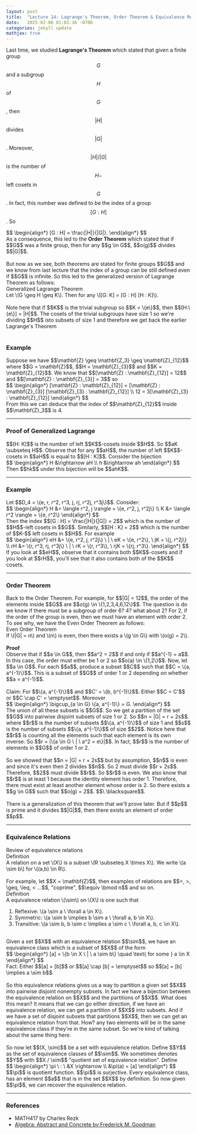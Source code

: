 ```yaml
---
layout: post
title:  "Lecture 14: Lagrange's Theorem, Order Theorem & Equivalence Relations"
date:   2025-02-06 01:01:36 -0700
categories: jekyll update
mathjax: true
---
```

Last time, we studied <b>Lagrange's Theorem</b> which stated that given a finite group $$G$$ and a subgroup $$H$$ of $$G$$, then $$|H|$$ divides $$|G|$$. Moreover, $$|H| / |G|$$ is the number of $$H-$$ left cosets in $$G$$. In fact, this number was defined to be the index of a group $$[G : H]$$. So
<div>
$$
\begin{align*}
[G : H] = \frac{|H|}{|G|}.
\end{align*}
$$
</div>
As a consequence, this led to the <b>Order Theorem</b> which stated that if $$G$$ was a finite group, then for any $$g \in G$$, $$o(g)$$ divides $$|G|$$. 
<br>
<br>
But now as we see, both theorems are stated for finite groups $$G$$ and we know from last lecture that the index of a group can be still defined even if $$G$$ is infinite. So this led to the generalized version of Lagrange Theorem as follows:
<!----------------------------------------------------------------------------->
<br>
<div class="yellowheaderdiv">
Generalized Lagrange Theorem
</div>
<div class="yellowbodydiv">
Let \(G \geq H \geq K\). Then for any \([G: K] = [G : H] [H : K]\).
</div>
<!----------------------------------------------------------------------------->
<br>
Note here that if $$K$$ is the trivial subgroup so $$K = \{e\}$$, then $$[H:\{e\}] = |H|$$. The cosets of the trivial subgroups have size 1 so we're dividing $$H$$ isto subsets of size 1 and therefore we get back the earlier Lagrange's Theorem
<br>
<br>
<!----------------------------------------------------------------------------->
<h3>Example</h3>
Suppose we have $$\mathbf{Z} \geq \mathbf{Z_3} \geq \mathbf{Z}_{12}$$ where $$G = \mathbf{Z}$$, $$H = \mathbf{Z}_{3}$$ and $$K = \mathbf{Z}_{12}$$. We know that $$[\mathbf{Z} : \mathbf{Z}_{12}] = 12$$ and $$[\mathbf{Z} : \mathbf{Z}_{3}] = 3$$ so 
<div>
$$
\begin{align*}
[\mathbf{Z} : \mathbf{Z}_{12}] = [\mathbf{Z} : \mathbf{Z}_{3}]  [\mathbf{Z}_{3} : \mathbf{Z}_{12}] \\
12 = 3[\mathbf{Z}_{3} : \mathbf{Z}_{12}]
\end{align*}
$$
</div>
From this we can deduce that the index of $$\mathbf{Z}_{12}$$ inside $$\mathbf{Z}_3$$ is 4.
<hr>

<!----------------------------------------------------------------------------->
<h3>Proof of Generalized Lagrange</h3>
$$[H: K]$$ is the number of left $$K$$-cosets inside $$H$$. So $$aK \subseteq H$$. Observe that for any $$aH$$, the number of left $$K$$-cosets in $$aH$$ is equal to $$[H : K]$$. Consider the bijection
<div>
$$
\begin{align*}
H &\rightarrow aH \\
h &\rightarrow ah
\end{align*}
$$
</div>
Then $$hk$$ under this bijection will be $$ahK$$. 
<hr>

<!----------------------------------------------------------------------------->
<h3>Example</h3>
Let $$D_4 = \{e, r, r^2, r^3, j, rj, r^2j, r^3j\}$$. Consider:
<div>
$$
\begin{align*}
H &= \langle r^2, j \rangle = \{e, r^2, j, r^2j\} \\
K &= \langle r^2 \rangle = \{e, r^2\}
\end{align*}
$$
</div>
Then the index $$[G : H] = \frac{|H|}{|G|} = 2$$ which is the number of $$H$$-left cosets in $$G$$. Similarly, $$[H : K] = 2$$ which is the number of $$K-$$ left cosets in $$H$$. For example
<div>
$$
\begin{align*}
eH &= \{e, r^2, j, r^2j\} \ | \ eK = \{e, r^2\}, \ jK = \{j, r^2j\} \\
rH &= \{r, r^3, rj, r^3j\} \ | \ rK = \{r, r^3\}, \ rjK = \{rj, r^3\}.
\end{align*}
$$
</div>
If you look at $$eH$$, observe that it contains both $$K$$-cosets and if you look at $$rH$$, you'll see that it also contains both of the $$K$$ cosets.
<hr>

<!----------------------------------------------------------------------------->
<h3>Order Theorem</h3>
Back to the Order Theorem. For example, for $$|G| = 12$$, the order of the elements inside $$G$$ are $$o(g) \in \{1,2,3,4,6,12\}$$. The question is do we know if there must be a subgroup of order 6? 4? what about 2? For 2, if the order of the group is even, then we must have an element with order 2. To see why, we have the Even Order Theorem as follows:
<!----------------------------------------------------------------------------->
<br>
<div class="yellowheaderdiv">
Even Order Theorem
</div>
<div class="yellowbodydiv">
If \(|G| = n\) and \(n\) is even, then there exists a \(g \in G\) with \(o(g) = 2\).
</div>
<!----------------------------------------------------------------------------->
<br>
<b>Proof</b>
<br>
Observe that if $$a \in G$$, then $$a^2 = 2$$ if and only if $$a^{-1} = a$$. In this case, the order must either be 1 or 2 so $$o(a) \in \{1,2\}$$. Now, let $$a \in G$$. For each $$a$$, produce a subset $$C$$ such that $$C = \{a, a^{-1}\}$$. This is a subset of $$G$$ of order 1 or 2 depending on whether $$a = a^{-1}$$. 
<br>
<br>
Claim: For $$\{a, a^{-1}\}$$ and $$C' = \{b, b^{-1}\}$$. Either $$C = C'$$ or $$C \cap C' = \emptyset$$. Moreover
<div>
$$
\begin{align*}
\bigcup_{a \in G} \{a, a^{-1}\} = G.
\end{align*}
$$
</div>
The union of all these subsets is $$G$$. So we get a partition of the set $$G$$ into pairwise disjoint subsets of size 1 or 2. So $$n = |G| = r + 2s$$. where $$r$$ is the number of subsets $$\{a, a^{-1}\}$$ of size 1 and $$s$$ is the number of subsets $$\{a, a^{-1}\}$$ of size $$2$$. Notice here that $$r$$ is counting all the elements such that each element is its own inverse. So $$r = |\{a \in G \ | \ a^2 = e\}|$$. In fact, $$r$$ is the number of elements in $$G$$ of order 1 or 2. 
<br>
<br>
So we showed that $$n = |G| = r + 2s$$ but by assumption, $$n$$ is even and since it's even then 2 divides $$n$$. So 2 must divide $$r + 2s$$. Therefore, $$2$$ must divide $$r$$. So $$r$$ is even. We also know that $$r$$ is at least 1 because the identity element has order 1. Therefore, there must exist at least another element whose order is 2. So there exists a $$g \in G$$ such that $$o(g) = 2$$. $$\ \blacksquare$$.
<br>
<br>
There is a generalization of this theorem that we'll prove later. But if $$p$$ is prime and it divides $$|G|$$, then there exists an element of order $$p$$.
<hr>

<!----------------------------------------------------------------------------->
<h3>Equivalence Relations</h3>
Review of equivalence relations
<div class="mintheaderdiv">
Definition
</div>
<div class="mintbodydiv">
A relation on a set \(X\) is a subset \(R \subseteq X \times X\). We write \(a \sim b\) for \((a,b) \in R\).
</div>
<!----------------------------------------------------------------------------->
<br>
For example, let $$X = \mathbf{Z}$$, then examples of relations are $$=, >, \geq, \leq, < ...$$, "coprime", $$\equiv \bmod n$$ and so on.
<br>
<!----------------------------------------------------------------------------->
<div class="mintheaderdiv">
Definition
</div>
<div class="mintbodydiv">
A equivalence relation \(\sim\) on \(X\) is one such that
<ol>
	<li>Reflexive: \(a \sim a \ \forall a \in X\).</li>
	<li>Symmetric: \(a \sim b \implies b \sim a \ \forall a, b \in X\).</li>
	<li>Transitive: \(a \sim b, b \sim c \implies a \sim c \ \forall a, b, c \in X\).</li>
</ol>
</div>
<!----------------------------------------------------------------------------->
<br>
Given a set $$X$$ with an equivalence relation $$\sim$$, we have an equivalence class which is a subset of $$X$$ of the form
<div>
$$
\begin{align*}
[a] = \{b \in X \ | \ a \sim b\} \quad \text{ for some } a \in X
\end{align*}
$$
</div>
Fact: Either $$[a] = [b]$$ or $$[a] \cap [b] = \emptyset$$ so $$[a] = [b] \implies a \sim b$$. 
<br>
<br>
So this equivalence relations gives us a way to partition a given set $$X$$ into pairwise disjoint nonempty subsets. In fact we have a bijection between the equivalence relation on $$X$$ and the partitions of $$X$$. What does this mean? It means that we can go either direction, if we have an equivalence relation, we can get a partition of $$X$$ into subsets. And if we have a set of disjoint subsets that partitions $$X$$, then we can get an equivalence relation from that. How? any two elements will be in the same equivalence class if they're in the same subset. So we're kind of talking about the same thing here. 
<br>
<br>
<!----------------------------------------------------------------------------->
So now let $$(X, \sim)$$ be a set with equivalence relation. Define $$Y$$ as the set of equivalence classes of $$\sim$$. We sometimes denotes $$Y$$ with $$X / \sim$$ "quotient set of equivalence relation". Define
<div>
$$
\begin{align*}
\pi \ : \ &X \rightarrow \\
     &\pi(a) = [a]
\end{align*}
$$
</div>
$$\pi$$ is quotient function. $$\pi$$ is surjective. Every equivalence class, has an element $$a$$ that is in the set $$X$$ by definition. So now given $$\pi$$, we can recover the equivalence relation.
<hr>

<!----------------------------------------------------------------------------->
<h3>References</h3>
<ul>
	<li>MATH417 by Charles Rezk</li>
	<li><a href="https://homepage.divms.uiowa.edu/~goodman/algebrabook.dir/algebrabook.html">Algebra: Abstract and Concrete by Frederick M. Goodman</a></li>
</ul>























